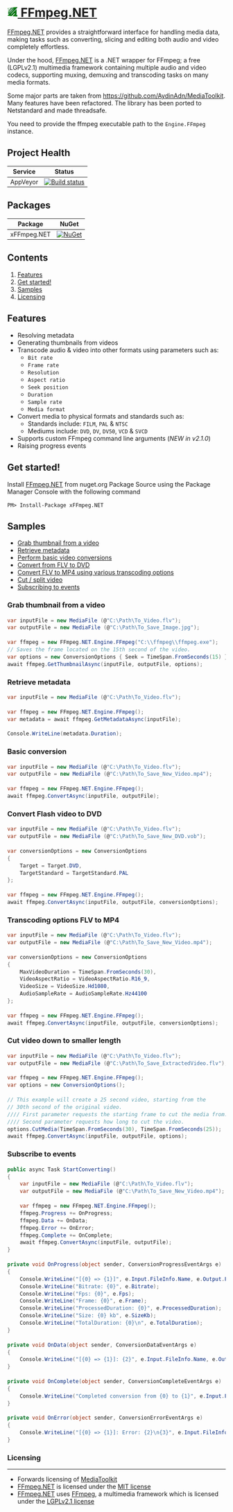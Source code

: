 [<img src="lib/ffmpeg/v4/icon.png" alt="drawing" width="24" height="24" /> FFmpeg.NET](https://github.com/cmxl/FFmpeg.NET)
============

[FFmpeg.NET](https://github.com/cmxl/FFmpeg.NET) provides a straightforward interface for handling media data, making tasks such as converting, slicing and editing both audio and video completely effortless.

Under the hood, [FFmpeg.NET](https://github.com/cmxl/FFmpeg.NET) is a .NET wrapper for FFmpeg; a free (LGPLv2.1) multimedia framework containing multiple audio and video codecs, supporting muxing, demuxing and transcoding tasks on many media formats.

Some major parts are taken from https://github.com/AydinAdn/MediaToolkit.
Many features have been refactored. The library has been ported to Netstandard and made threadsafe.

You need to provide the ffmpeg executable path to the `Engine.FFmpeg` instance.

## Project Health

| Service | Status |
| --- | --- |
| AppVeyor | [![Build status](https://ci.appveyor.com/api/projects/status/lelhr75harlrqt75/branch/master?svg=true)](https://ci.appveyor.com/project/cmxl/ffmpeg-net/branch/master) |

## Packages

| Package | NuGet |
| --- | --- |
| xFFmpeg.NET | [![NuGet](https://buildstats.info/nuget/xFFmpeg.NET)](https://www.nuget.org/packages/xFFmpeg.NET) |

## Contents

1. [Features](#features)
2. [Get started!](#get-started)
3. [Samples](#samples)
4. [Licensing](#licensing)

## Features

- Resolving metadata
- Generating thumbnails from videos
- Transcode audio & video into other formats using parameters such as:
    -  `Bit rate`
    -  `Frame rate`
    -  `Resolution`
    -  `Aspect ratio`
    -  `Seek position`
    -  `Duration`
    -  `Sample rate`
    -  `Media format`
- Convert media to physical formats and standards such as:
    - Standards include: `FILM`, `PAL` & `NTSC`
    - Mediums include: `DVD`, `DV`, `DV50`, `VCD` & `SVCD`
- Supports custom FFmpeg command line arguments (*NEW in v2.1.0*)
- Raising progress events

## Get started!

Install [FFmpeg.NET](https://github.com/cmxl/FFmpeg.NET) from nuget.org Package Source using the Package Manager Console with the following command

    PM> Install-Package xFFmpeg.NET

## Samples

- [Grab thumbnail from a video](#grab-thumbnail-from-a-video)
- [Retrieve metadata](#retrieve-metadata)  
- [Perform basic video conversions](#basic-conversion)  
- [Convert from FLV to DVD](#convert-flash-video-to-dvd)  
- [Convert FLV to MP4 using various transcoding options](#transcoding-options-flv-to-mp4)  
- [Cut / split video](#cut-video-down-to-smaller-length)
- [Subscribing to events](#subscribe-to-events)

### Grab thumbnail from a video

```csharp
var inputFile = new MediaFile (@"C:\Path\To_Video.flv");
var outputFile = new MediaFile (@"C:\Path\To_Save_Image.jpg");

var ffmpeg = new FFmpeg.NET.Engine.FFmpeg("C:\\ffmpeg\\ffmpeg.exe");
// Saves the frame located on the 15th second of the video.
var options = new ConversionOptions { Seek = TimeSpan.FromSeconds(15) };
await ffmpeg.GetThumbnailAsync(inputFile, outputFile, options);
```

### Retrieve metadata

```csharp
var inputFile = new MediaFile (@"C:\Path\To_Video.flv");

var ffmpeg = new FFmpeg.NET.Engine.FFmpeg();
var metadata = await ffmpeg.GetMetadataAsync(inputFile);

Console.WriteLine(metadata.Duration);
```

### Basic conversion

```csharp
var inputFile = new MediaFile (@"C:\Path\To_Video.flv");
var outputFile = new MediaFile (@"C:\Path\To_Save_New_Video.mp4");

var ffmpeg = new FFmpeg.NET.Engine.FFmpeg();
await ffmpeg.ConvertAsync(inputFile, outputFile);
```

### Convert Flash video to DVD

```csharp
var inputFile = new MediaFile (@"C:\Path\To_Video.flv");
var outputFile = new MediaFile (@"C:\Path\To_Save_New_DVD.vob");

var conversionOptions = new ConversionOptions
{
    Target = Target.DVD,
    TargetStandard = TargetStandard.PAL
};

var ffmpeg = new FFmpeg.NET.Engine.FFmpeg();
await ffmpeg.ConvertAsync(inputFile, outputFile, conversionOptions);
```

### Transcoding options FLV to MP4

```csharp
var inputFile = new MediaFile (@"C:\Path\To_Video.flv");
var outputFile = new MediaFile (@"C:\Path\To_Save_New_Video.mp4");

var conversionOptions = new ConversionOptions
{
    MaxVideoDuration = TimeSpan.FromSeconds(30),
    VideoAspectRatio = VideoAspectRatio.R16_9,
    VideoSize = VideoSize.Hd1080,
    AudioSampleRate = AudioSampleRate.Hz44100
};

var ffmpeg = new FFmpeg.NET.Engine.FFmpeg();
await ffmpeg.ConvertAsync(inputFile, outputFile, conversionOptions);
```

### Cut video down to smaller length

```csharp
var inputFile = new MediaFile (@"C:\Path\To_Video.flv");
var outputFile = new MediaFile (@"C:\Path\To_Save_ExtractedVideo.flv");

var ffmpeg = new FFmpeg.NET.Engine.FFmpeg();
var options = new ConversionOptions();

// This example will create a 25 second video, starting from the 
// 30th second of the original video.
//// First parameter requests the starting frame to cut the media from.
//// Second parameter requests how long to cut the video.
options.CutMedia(TimeSpan.FromSeconds(30), TimeSpan.FromSeconds(25));
await ffmpeg.ConvertAsync(inputFile, outputFile, options);
```

### Subscribe to events

```csharp
public async Task StartConverting()
{
    var inputFile = new MediaFile (@"C:\Path\To_Video.flv");
    var outputFile = new MediaFile (@"C:\Path\To_Save_New_Video.mp4");

    var ffmpeg = new FFmpeg.NET.Engine.FFmpeg();
    ffmpeg.Progress += OnProgress;
    ffmpeg.Data += OnData;
    ffmpeg.Error += OnError;
    ffmpeg.Complete += OnComplete;
    await ffmpeg.ConvertAsync(inputFile, outputFile);
}

private void OnProgress(object sender, ConversionProgressEventArgs e)
{
    Console.WriteLine("[{0} => {1}]", e.Input.FileInfo.Name, e.Output.FileInfo.Name);
    Console.WriteLine("Bitrate: {0}", e.Bitrate);
    Console.WriteLine("Fps: {0}", e.Fps);
    Console.WriteLine("Frame: {0}", e.Frame);
    Console.WriteLine("ProcessedDuration: {0}", e.ProcessedDuration);
    Console.WriteLine("Size: {0} kb", e.SizeKb);
    Console.WriteLine("TotalDuration: {0}\n", e.TotalDuration);
}

private void OnData(object sender, ConversionDataEventArgs e)
{
    Console.WriteLine("[{0} => {1}]: {2}", e.Input.FileInfo.Name, e.Output.FileInfo.Name, e.Data);
}

private void OnComplete(object sender, ConversionCompleteEventArgs e)
{
    Console.WriteLine("Completed conversion from {0} to {1}", e.Input.FileInfo.FullName, e.Output.FileInfo.FullName);
}

private void OnError(object sender, ConversionErrorEventArgs e)
{
    Console.WriteLine("[{0} => {1}]: Error: {2}\n{3}", e.Input.FileInfo.Name, e.Output.FileInfo.Name, e.Exception.ExitCode, e.Exception.InnerException);
}
```

### Licensing
---------  
- Forwards licensing of [MediaToolkit](https://github.com/AydinAdn/MediaToolkit/blob/master/LICENSE.md)
- [FFmpeg.NET](https://github.com/cmxl/FFmpeg.NET) is licensed under the [MIT license](https://github.com/cmxl/FFmpeg.NET/blob/master/LICENSE.md)
- [FFmpeg.NET](https://github.com/cmxl/FFmpeg.NET) uses [FFmpeg](http://ffmpeg.org), a multimedia framework which is licensed under the [LGPLv2.1 license](http://www.gnu.org/licenses/old-licenses/lgpl-2.1.html)
